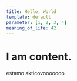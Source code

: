 ```yaml
---
title: Hello, World
template: default
parameter: [1, 2, 3, 4]
meaning_of_life: 42
---
```


# I am content.
estamo akticovooooooo